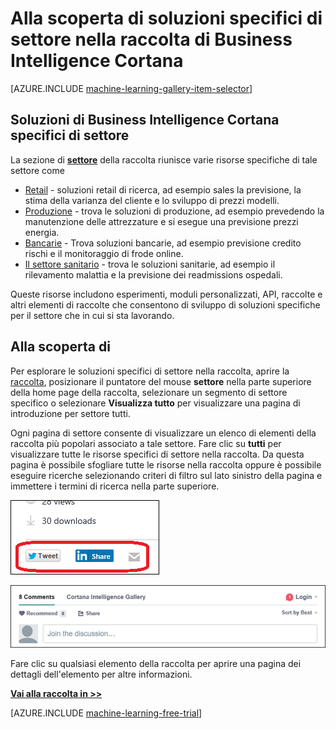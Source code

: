 <properties
    pageTitle="Soluzioni specifici di settore Cortana Intelligence raccolta | Microsoft Azure"
    description="Alla scoperta di soluzioni della raccolta di Business Intelligence Cortana."
    services="machine-learning"
    documentationCenter=""
    authors="garyericson"
    manager="jhubbard"
    editor="cgronlun"/>

<tags
    ms.service="machine-learning"
    ms.workload="data-services"
    ms.tgt_pltfrm="na"
    ms.devlang="na"
    ms.topic="article"
    ms.date="10/13/2016"
    ms.author="roopalik;garye"/>


# <a name="discover-industry-specific-solutions-in-the-cortana-intelligence-gallery"></a>Alla scoperta di soluzioni specifici di settore nella raccolta di Business Intelligence Cortana

[AZURE.INCLUDE [machine-learning-gallery-item-selector](../../includes/machine-learning-gallery-item-selector.md)]

## <a name="industry-specific-cortana-intelligence-solutions"></a>Soluzioni di Business Intelligence Cortana specifici di settore

La sezione di **[settore](https://gallery.cortanaintelligence.com/industries)** della raccolta riunisce varie risorse specifiche di tale settore come

- [Retail](https://gallery.cortanaintelligence-int.com/industries/retail) - soluzioni retail di ricerca, ad esempio sales la previsione, la stima della varianza del cliente e lo sviluppo di prezzi modelli.
- [Produzione](https://gallery.cortanaintelligence-int.com/industries/manufacturing) - trova le soluzioni di produzione, ad esempio prevedendo la manutenzione delle attrezzature e si esegue una previsione prezzi energia.
- [Bancarie](https://gallery.cortanaintelligence-int.com/industries/banking) - Trova soluzioni bancarie, ad esempio previsione credito rischi e il monitoraggio di frode online.
- [Il settore sanitario](https://gallery.cortanaintelligence-int.com/industries/healthcare) - trova le soluzioni sanitarie, ad esempio il rilevamento malattia e la previsione dei readmissions ospedali.

Queste risorse includono esperimenti, moduli personalizzati, API, raccolte e altri elementi di raccolte che consentono di sviluppo di soluzioni specifiche per il settore che in cui si sta lavorando.

## <a name="discover"></a>Alla scoperta di

 Per esplorare le soluzioni specifici di settore nella raccolta, aprire la [raccolta](http://gallery.cortanaintelligence.com), posizionare il puntatore del mouse **settore** nella parte superiore della home page della raccolta, selezionare un segmento di settore specifico o selezionare **Visualizza tutto** per visualizzare una pagina di introduzione per settore tutti.

 Ogni pagina di settore consente di visualizzare un elenco di elementi della raccolta più popolari associato a tale settore.
Fare clic su **tutti** per visualizzare tutte le risorse specifici di settore nella raccolta.
Da questa pagina è possibile sfogliare tutte le risorse nella raccolta oppure è possibile eseguire ricerche selezionando criteri di filtro sul lato sinistro della pagina e immettere i termini di ricerca nella parte superiore.

![Condividere questa voce con amici](media\machine-learning-gallery-how-to-use-contribute-publish\share-links.png)

![Aggiungere i propri commenti](media\machine-learning-gallery-how-to-use-contribute-publish\comments.png)

 Fare clic su qualsiasi elemento della raccolta per aprire una pagina dei dettagli dell'elemento per altre informazioni.


**[Vai alla raccolta in >>](http://gallery.cortanaintelligence.com)**

[AZURE.INCLUDE [machine-learning-free-trial](../../includes/machine-learning-free-trial.md)]
